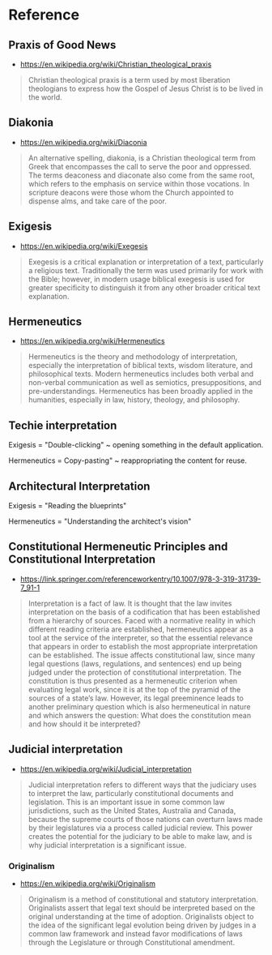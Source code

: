 # Reference

## Praxis of Good News

* https://en.wikipedia.org/wiki/Christian_theological_praxis

>Christian theological praxis is a term used by most liberation theologians to express how the Gospel of Jesus Christ is to be lived in the world.

## Diakonia

* https://en.wikipedia.org/wiki/Diaconia

>An alternative spelling, diakonia, is a Christian theological term from Greek that encompasses the call to serve the poor and oppressed. The terms deaconess and diaconate also come from the same root, which refers to the emphasis on service within those vocations. In scripture deacons were those whom the Church appointed to dispense alms, and take care of the poor.


## Exigesis

* https://en.wikipedia.org/wiki/Exegesis

>Exegesis is a critical explanation or interpretation of a text, particularly a religious text. Traditionally the term was used primarily for work with the Bible; however, in modern usage biblical exegesis is used for greater specificity to distinguish it from any other broader critical text explanation.

## Hermeneutics

* https://en.wikipedia.org/wiki/Hermeneutics

>Hermeneutics is the theory and methodology of interpretation, especially the interpretation of biblical texts, wisdom literature, and philosophical texts. Modern hermeneutics includes both verbal and non-verbal communication as well as semiotics, presuppositions, and pre-understandings. Hermeneutics has been broadly applied in the humanities, especially in law, history, theology, and philosophy.

## Techie interpretation

Exigesis = "Double-clicking" ~ opening something in the default application.

Hermeneutics = Copy-pasting" ~ reappropriating the content for reuse.


## Architectural Interpretation

Exigesis = "Reading the blueprints"

Hermeneutics = "Understanding the architect's vision"



## Constitutional Hermeneutic Principles and Constitutional Interpretation

* https://link.springer.com/referenceworkentry/10.1007/978-3-319-31739-7_91-1

>Interpretation is a fact of law. It is thought that the law invites interpretation on the basis of a codification that has been established from a hierarchy of sources. Faced with a normative reality in which different reading criteria are established, hermeneutics appear as a tool at the service of the interpreter, so that the essential relevance that appears in order to establish the most appropriate interpretation can be established. The issue affects constitutional law, since many legal questions (laws, regulations, and sentences) end up being judged under the protection of constitutional interpretation. The constitution is thus presented as a hermeneutic criterion when evaluating legal work, since it is at the top of the pyramid of the sources of a state’s law. However, its legal preeminence leads to another preliminary question which is also hermeneutical in nature and which answers the question: What does the constitution mean and how should it be interpreted?


## Judicial interpretation

* https://en.wikipedia.org/wiki/Judicial_interpretation

>Judicial interpretation refers to different ways that the judiciary uses to interpret the law, particularly constitutional documents and legislation. This is an important issue in some common law jurisdictions, such as the United States, Australia and Canada, because the supreme courts of those nations can overturn laws made by their legislatures via a process called judicial review. This power creates the potential for the judiciary to be able to make law, and is why judicial interpretation is a significant issue.


### Originalism

* https://en.wikipedia.org/wiki/Originalism

>Originalism is a method of constitutional and statutory interpretation. Originalists assert that legal text should be interpreted based on the original understanding at the time of adoption. Originalists object to the idea of the significant legal evolution being driven by judges in a common law framework and instead favor modifications of laws through the Legislature or through Constitutional amendment.

